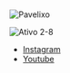<h1 align="center">  </h1>

![Pavelixo](https://user-images.githubusercontent.com/76480021/193456106-1e6d2cbc-a3fe-4a75-ae28-3a330dcccb34.png)

![Ativo 2-8](https://user-images.githubusercontent.com/76480021/193456219-c3c7429d-948e-4d67-87e2-fb942f79dad9.png)


- <a href="https://www.instagram.com/pavelsempulmao/">Instagram</a>
- <a href="https://www.youtube.com/channel/UCfQb9oXmUUyxQsB4a2O0hXg">Youtube</a>



